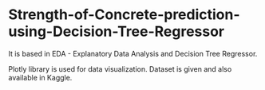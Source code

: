# Strength-of-Concrete-prediction-using-Decision-Tree-Regressor

It is based in EDA - Explanatory Data Analysis and Decision Tree Regressor.

Plotly library is used for data visualization. 
Dataset is given and also available in Kaggle.
